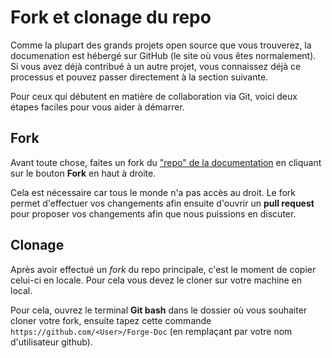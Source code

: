 # Fork et clonage du repo

Comme la plupart des grands projets open source que vous trouverez, la documenation est hébergé sur GitHub (le site où vous êtes normalement). Si vous avez déjà contribué à un autre projet, vous connaissez déjà ce processus et pouvez passer directement à la section suivante.

Pour ceux qui débutent en matière de collaboration via Git, voici deux étapes faciles pour vous aider à démarrer.

## Fork

Avant toute chose, faites un fork du ["repo" de la documentation](https://github.com/Les-Moddeurs-Francais/Forge-Doc) en cliquant sur le bouton **Fork** en haut à droite.

Cela est nécessaire car tous le monde n'a pas accès au droit. Le fork permet d'effectuer vos changements afin ensuite d'ouvrir un **pull request** pour proposer vos changements afin que nous puissions en discuter.

## Clonage

Après avoir effectué un _fork_ du repo principale, c'est le moment de copier celui-ci en locale. Pour cela vous devez le cloner sur votre machine en local.

Pour cela, ouvrez le terminal **Git bash** dans le dossier où vous souhaiter cloner votre fork, ensuite tapez cette commande `https://github.com/<User>/Forge-Doc` (en remplaçant <User> par votre nom d'utilisateur github).